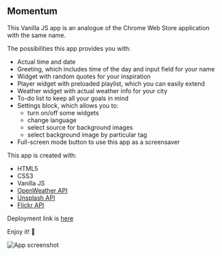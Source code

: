 ## Momentum ##

This Vanilla JS app is an analogue of the Chrome Web Store application with the same name.

The possibilities this app provides you with:
* Actual time and date
* Greeting, which includes time of the day and input field for your name
* Widget with random quotes for your inspiration
* Player widget with preloaded playlist, which you can easily extend
* Weather widget with actual weather info for your city
* To-do list to keep all your goals in mind
* Settings block, which allows you to:
    * turn on/off some widgets 
    * change language 
    * select source for background images 
    * select background image by particular tag
* Full-screen mode button to use this app as a screensaver

This app is created with:
* HTML5
* CSS3
* Vanilla JS
* [OpenWeather API](https://openweathermap.org/api)
* [Unsplash API](https://unsplash.com/developers)
* [Flickr API](https://www.flickr.com/services/developer)

Deployment link is [here](https://haslie22.github.io/momentum/momentum/)

Enjoy it! :cherry_blossom:

![App screenshot](https://user-images.githubusercontent.com/79032502/188226693-8b351ea9-48de-4fd1-a8a9-53c4f65e97d3.png)
